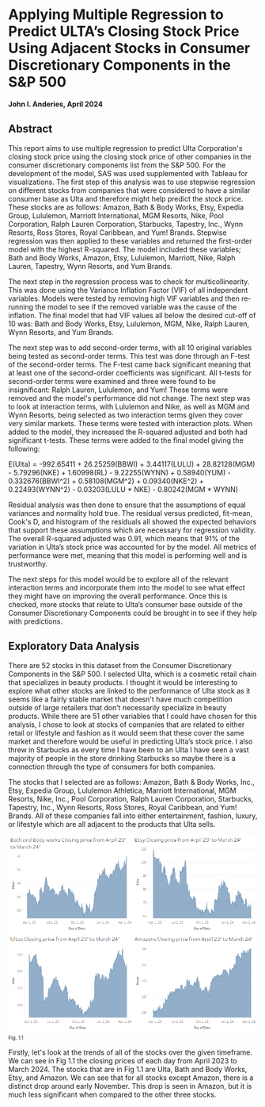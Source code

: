 # Applying Multiple Regression to Predict ULTA’s Closing Stock Price Using Adjacent Stocks in Consumer Discretionary Components in the S&P 500

**John I. Anderies, April 2024**

## Abstract

This report aims to use multiple regression to predict Ulta Corporation's closing stock price using the closing stock price of other companies in the consumer discretionary components list from the S&P 500. For the development of the model, SAS was used supplemented with Tableau for visualizations. The first step of this analysis was to use stepwise regression on different stocks from companies that were considered to have a similar consumer base as Ulta and therefore might help predict the stock price. These stocks are as follows: Amazon, Bath & Body Works, Etsy, Expedia Group, Lululemon, Marriott International, MGM Resorts, Nike, Pool Corporation, Ralph Lauren Corporation, Starbucks, Tapestry, Inc., Wynn Resorts, Ross Stores, Royal Caribbean, and Yum! Brands. Stepwise regression was then applied to these variables and returned the first-order model with the highest R-squared. The model included these variables; Bath and Body Works, Amazon, Etsy, Lululemon, Marriott, Nike, Ralph Lauren, Tapestry, Wynn Resorts, and Yum Brands.

The next step in the regression process was to check for multicollinearity. This was done using the Variance Inflation Factor (VIF) of all independent variables. Models were tested by removing high VIF variables and then re-running the model to see if the removed variable was the cause of the inflation. The final model that had VIF values all below the desired cut-off of 10 was: Bath and Body Works, Etsy, Lululemon, MGM, Nike, Ralph Lauren, Wynn Resorts, and Yum Brands. 

The next step was to add second-order terms, with all 10 original variables being tested as second-order terms. This test was done through an F-test of the second-order terms. The F-test came back significant meaning that at least one of the second-order coefficients was significant. All t-tests for second-order terms were examined and three were found to be insignificant: Ralph Lauren, Lululemon, and Yum! These terms were removed and the model's performance did not change. The next step was to look at interaction terms, with Lululemon and Nike, as well as MGM and Wynn Resorts, being selected as two interaction terms given they cover very similar markets. These terms were tested with interaction plots. When added to the model, they increased the R-squared adjusted and both had significant t-tests. These terms were added to the final model giving the following:

E(Ulta) = -992.65411 + 26.25259(BBWI) + 3.44117(LULU) + 28.82128(MGM) - 5.79296(NKE) + 1.60998(RL) - 9.22255(WYNN) + 0.58940(YUM) - 0.332676(BBWI^2) + 0.58108(MGM^2) + 0.09340(NKE^2) + 0.22493(WYNN^2) - 0.03203(LULU * NKE) - 0.80242(MGM * WYNN)

Residual analysis was then done to ensure that the assumptions of equal variances and normality hold true. The residual versus predicted, fit-mean, Cook's D, and histogram of the residuals all showed the expected behaviors that support these assumptions which are necessary for regression validity. The overall R-squared adjusted was 0.91, which means that 91% of the variation in Ulta’s stock price was accounted for by the model. All metrics of performance were met, meaning that this model is performing well and is trustworthy.

The next steps for this model would be to explore all of the relevant interaction terms and incorporate them into the model to see what effect they might have on improving the overall performance. Once this is checked, more stocks that relate to Ulta’s consumer base outside of the Consumer Discretionary Components could be brought in to see if they help with predictions.

## Exploratory Data Analysis

There are 52 stocks in this dataset from the Consumer Discretionary Components in the S&P 500. I selected Ulta, which is a cosmetic retail chain that specializes in beauty products. I thought it would be interesting to explore what other stocks are linked to the performance of Ulta stock as it seems like a fairly stable market that doesn't have much competition outside of large retailers that don’t necessarily specialize in beauty products. While there are 51 other variables that I could have chosen for this analysis, I chose to look at stocks of companies that are related to either retail or lifestyle and fashion as it would seem that these cover the same market and therefore would be useful in predicting Ulta’s stock price. I also threw in Starbucks as every time I have been to an Ulta I have seen a vast majority of people in the store drinking Starbucks so maybe there is a connection through the type of consumers for both companies.

The stocks that I selected are as follows: Amazon, Bath & Body Works, Inc., Etsy, Expedia Group, Lululemon Athletica, Marriott International, MGM Resorts, Nike, Inc., Pool Corporation, Ralph Lauren Corporation, Starbucks, Tapestry, Inc., Wynn Resorts, Ross Stores, Royal Caribbean, and Yum! Brands. All of these companies fall into either entertainment, fashion, luxury, or lifestyle which are all adjacent to the products that Ulta sells.

![Alt text](./Images/Fig1.1.png)
<span style="font-size: 10px;">Fig. 1.1


Firstly, let's look at the trends of all of the stocks over the given timeframe. We can see in Fig 1.1 the closing prices of each day from April 2023 to March 2024. The stocks that are in Fig 1.1 are Ulta, Bath and Body Works, Etsy, and Amazon. We can see that for all stocks except Amazon, there is a distinct drop around early November. This drop is seen in Amazon, but it is much less significant when compared to the other three stocks.
